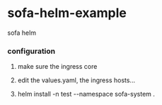 # sofa-helm-example
sofa helm 

### configuration

1. make sure the ingress core

2. edit the values.yaml, the ingress hosts...

3. helm install -n test --namespace sofa-system .
